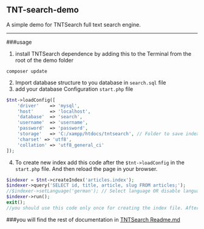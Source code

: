 ## TNT-search-demo

A simple demo for TNTSearch full text search engine.

* * *

###usage

1. install TNTSearch dependence by adding this to the Terminal from the root of the demo folder
```
composer update
```
2.  Import database structure to you database in `search.sql` file
3.  add your database Configuration `start.php` file
```php
$tnt->loadConfig([
    'driver'    => 'mysql',
    'host'      => 'localhost',
    'database'  => 'search',
    'username'  => 'username',
    'password'  => 'password',
    'storage'   => 'C:/xampp/htdocs/tntsearch', // Folder to save indexes into.
	'charset' => 'utf8',
	'collation' => 'utf8_general_ci'
]);
```
4.  To create new index add this code after the `$tnt->loadConfig` in the `start.php` file. And then reload the page in your browser.
```php
$indexer = $tnt->createIndex('articles.index');
$indexer->query('SELECT id, title, article, slug FROM articles;');
//$indexer->setLanguage('german'); // Select language OR disable language $indexer->setLanguage('no');
$indexer->run();
exit();
//you should use this code only once for creating the index file. After that you should delete the code
```
###you will find the rest of documentation in [TNTSearch Readme.md](https://github.com/teamtnt/tntsearch#installation)
